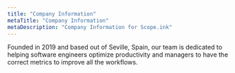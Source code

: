 ```yaml
---
title: "Company Information"
metaTitle: "Company Information"
metaDescription: "Company Information for Scope.ink"
---
```


Founded in 2019 and based out of Seville, Spain, our team is dedicated to helping software engineers optimize productivity and managers to have the correct metrics to improve all the workflows. 